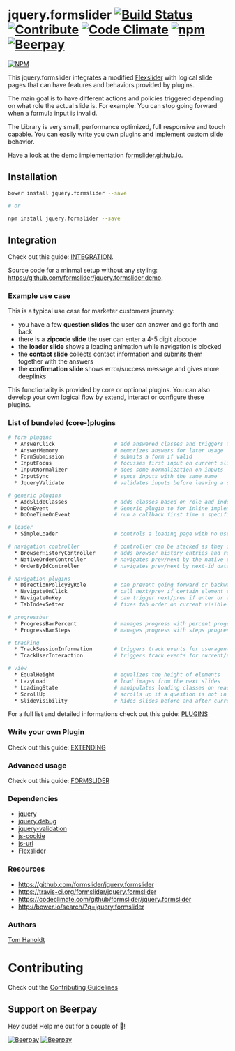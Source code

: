 # jquery.formslider [![Build Status](https://travis-ci.org/formslider/jquery.formslider.svg?branch=master)](https://travis-ci.org/formslider/jquery.formslider) [![Contribute](https://img.shields.io/badge/Contribution-Open-brightgreen.svg)](docs/CONTRIBUTING.md) [![Code Climate](https://codeclimate.com/github/formslider/jquery.formslider/badges/gpa.svg)](https://codeclimate.com/github/formslider/jquery.formslider) [![npm](https://img.shields.io/npm/dt/jquery.formslider.svg)](https://www.npmjs.com/package/jquery.formslider) [![Beerpay](https://beerpay.io/formslider/jquery.formslider/badge.svg?style=flat)](https://beerpay.io/formslider/jquery.formslider)

[![NPM](https://nodei.co/npm/jquery.formslider.png)](https://nodei.co/npm/jquery.formslider/)

This jquery.formslider integrates a modified [Flexslider](https://github.com/formslider/FlexSlider) with logical slide pages that can have features and behaviors provided by plugins.

The main goal is to have different actions and policies triggered depending on what role the actual slide is. For example: You can stop going forward when a formula input is invalid.

The Library is very small, performance optimized, full responsive and touch capable. You can easily write you own plugins and implement custom slide behavior.

Have a look at the demo implementation [formslider.github.io](https://formslider.github.io/).

## Installation
```bash
bower install jquery.formslider --save

# or

npm install jquery.formslider --save
```

## Integration
Check out this guide: [INTEGRATION](docs/INTEGRATION.md).

Source code for a minmal setup without any styling: https://github.com/formslider/jquery.formslider.demo.

### Example use case
This is a typical use case for marketer customers journey:
  * you have a few **question slides** the user can answer and go forth and back
  * there is a **zipcode slide** the user can enter a 4-5 digit zipcode
  * the **loader slide** shows a loading animation while navigation is blocked
  * the **contact slide** collects contact information and submits them together with the answers
  * the **confirmation slide** shows error/success message and gives more deeplinks

This functionality is provided by core or optional plugins. You can also develop your own logical flow by extend, interact  or configure these plugins.

### List of bundeled (core-)plugins
```bash
# form plugins
  * AnswerClick                   # add answered classes and triggers track events
  * AnswerMemory                  # memorizes answers for later usage
  * FormSubmission                # submits a form if valid
  * InputFocus                    # focusses first input on current slide
  * InputNormalizer               # does some normalization on inputs
  * InputSync                     # syncs inputs with the same name
  * JqueryValidate                # validates inputs before leaving a slide, uses jquery-validate

# generic plugins
  * AddSlideClasses               # adds classes based on role and index
  * DoOnEvent                     # Generic plugin to for inline implementing a plugin.
  * DoOneTimeOnEvent              # run a callback first time a specific event occurs

# loader
  * SimpleLoader                  # controls a loading page with no user interaction allowed

# navigation controller           # controller can be stacked as they cancel the `controller.*` events when they succeed
  * BrowserHistoryController      # adds browser history entries and reacts on browser prev/next
  * NativeOrderController         # navigates prev/next by the native order of the slides
  * OrderByIdController           # navigates prev/next by next-id data attributes

# navigation plugins
  * DirectionPolicyByRole         # can prevent going forward or backward based on events and current/next roles
  * NavigateOnClick               # call next/prev if certain element clicked
  * NavigateOnKey                 # can trigger next/prev if enter or arrow keys pressed
  * TabIndexSetter                # fixes tab order on current visible slide, prevents jumping between slides

# progressbar  
  * ProgressBarPercent            # manages progress with percent progess
  * ProgressBarSteps              # manages progress with steps progress

# tracking
  * TrackSessionInformation       # triggers track events for useragent, device dimension etc.
  * TrackUserInteraction          # triggers track events for current/next page transition etc.

# view
  * EqualHeight                   # equalizes the height of elements
  * LazyLoad                      # load images from the next slides
  * LoadingState                  # manipulates loading classes on ready
  * ScrollUp                      # scrolls up if a question is not in viewport
  * SlideVisibility               # hides slides before and after current until transition is allowed
```

For a full list and detailed informations check out this guide: [PLUGINS](docs/PLUGINS.md)

### Write your own Plugin
Check out this guide: [EXTENDING](docs/EXTENDING.md)


### Advanced usage
Check out this guide: [FORMSLIDER](docs/FORMSLIDER.md)


### Dependencies
  * [jquery](https://jquery.com)
  * [jquery.debug](https://github.com/creative-workflow/jquery.debug)
  * [jquery-validation](https://github.com/jquery-validation/jquery-validation)
  * [js-cookie](https://github.com/js-cookie/js-cookie)
  * [js-url](https://github.com/websanova/js-url)
  * [Flexslider](https://github.com/formslider/FlexSlider)

### Resources
  * https://github.com/formslider/jquery.formslider
  * https://travis-ci.org/formslider/jquery.formslider
  * https://codeclimate.com/github/formslider/jquery.formslider
  * http://bower.io/search/?q=jquery.formslider

### Authors

  [Tom Hanoldt](https://www.tomhanoldt.info)

# Contributing

Check out the [Contributing Guidelines](docs/CONTRIBUTING.md)


## Support on Beerpay
Hey dude! Help me out for a couple of :beers:!

[![Beerpay](https://beerpay.io/formslider/jquery.formslider/badge.svg?style=beer)](https://beerpay.io/formslider/jquery.formslider)  [![Beerpay](https://beerpay.io/formslider/jquery.formslider/make-wish.svg?style=flat)](https://beerpay.io/formslider/jquery.formslider?focus=wish)
